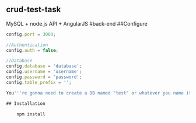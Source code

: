 ## crud-test-task
MySQL + node.js API + AngularJS
#back-end
##Configure
```javascript
config.port = 3000;

//Authentication
config.auth = false;

//Database
config.database = 'database';
config.username = 'username';
config.password = 'password';
config.table_prefix = '';

You'''re gonna need to create a DB named "test" or whatever you name it , import t_user.sql

## Installation

    npm install
